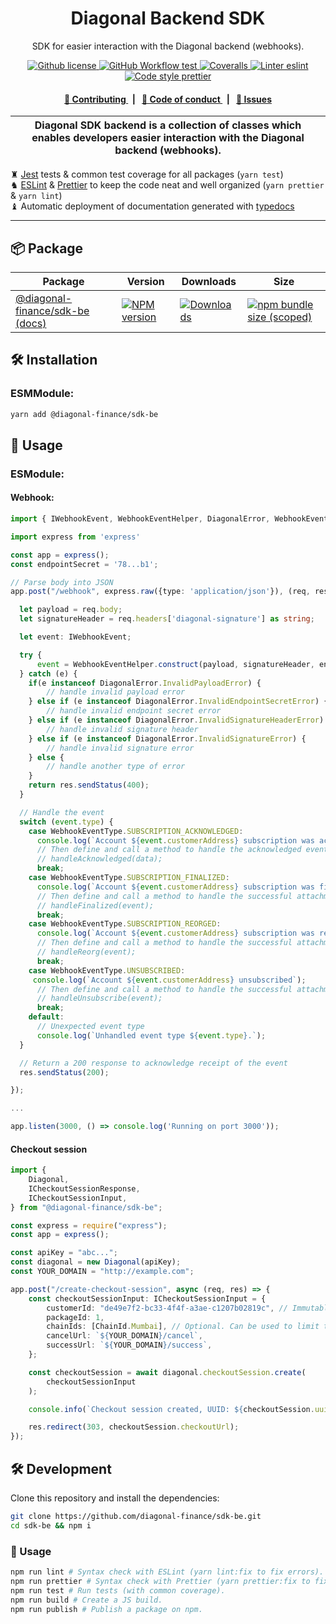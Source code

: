 <p align="center">
    <h1 align="center">
        Diagonal Backend SDK
    </h1>
    <p align="center">SDK for easier interaction with the Diagonal backend (webhooks).</p>
</p>

<p align="center">
    <a href="https://github.com/diagonal-finance/sdk-be/blob/master/LICENSE">
        <img alt="Github license" src="https://img.shields.io/github/license/diagonal-finance/sdk-be.svg?style=flat-square">
    </a>
    <a href="https://github.com/diagonal-finance/sdk-be/actions?query=workflow%3Atest">
        <img alt="GitHub Workflow test" src="https://img.shields.io/github/workflow/status/diagonal-finance/sdk-be/test?label=test&style=flat-square&logo=github">
    </a>
    <a href="https://coveralls.io/github/diagonal-finance/sdk-be">
        <img alt="Coveralls" src="https://img.shields.io/coveralls/github/diagonal-finance/sdk-be?label=coverage (ts)&style=flat-square&logo=coveralls">
    </a>
    <a href="https://eslint.org/">
        <img alt="Linter eslint" src="https://img.shields.io/badge/linter-eslint-8080f2?style=flat-square&logo=eslint">
    </a>
    <a href="https://prettier.io/">
        <img alt="Code style prettier" src="https://img.shields.io/badge/code%20style-prettier-f8bc45?style=flat-square&logo=prettier">
    </a>
</p>

<div align="center">
    <h4>
        <a href="/CONTRIBUTING.md">
            👥 Contributing
        </a>
        <span>&nbsp;&nbsp;|&nbsp;&nbsp;</span>
        <a href="/CODE_OF_CONDUCT.md">
            🤝 Code of conduct
        </a>
        <span>&nbsp;&nbsp;|&nbsp;&nbsp;</span>
        <a href="https://github.com/diagonal-finance/sdk-be/issues/new/choose">
            🔎 Issues
        </a>
    </h4>
</div>

| Diagonal SDK backend is a collection of classes which enables developers easier interaction with the Diagonal backend (webhooks). |
| --------------------------------------------------------------------------------------------------------------------------------- |

♜ [Jest](https://jestjs.io/) tests & common test coverage for all packages (`yarn test`)\
♞ [ESLint](https://eslint.org/) & [Prettier](https://prettier.io/) to keep the code neat and well organized (`yarn prettier` & `yarn lint`)\
♝ Automatic deployment of documentation generated with [typedocs](https://typedoc.org/)

---

## 📦 Package

<table>
    <th>Package</th>
    <th>Version</th>
    <th>Downloads</th>
    <th>Size</th>
    <tbody>
        <tr>
            <td>
                <a href="https://github.com/diagonal-finance/sdk-be">
                    @diagonal-finance/sdk-be
                </a>
                 <a href="https://github.com/diagonal-finance/sdk-be">
                    (docs)
                </a>
            </td>
            <td>
                <!-- NPM version -->
                <a href="https://npmjs.org/package/@diagonal-finance/sdk-be">
                    <img src="https://img.shields.io/npm/v/@diagonal-finance/sdk-be.svg?style=flat-square" alt="NPM version" />
                </a>
            </td>
            <td>
                <!-- Downloads -->
                <a href="https://npmjs.org/package/@diagonal-finance/sdk-be">
                    <img src="https://img.shields.io/npm/dm/@diagonal-finance/sdk-be.svg?style=flat-square" alt="Downloads" />
                </a>
            </td>
            <td>
                <!-- Size -->
                <a href="https://bundlephobia.com/package/@diagonal-finance/sdk-be">
                    <img src="https://img.shields.io/bundlephobia/minzip/@diagonal-finance/sdk-be" alt="npm bundle size (scoped)" />
                </a>
            </td>
        </tr>
    <tbody>
</table>

## 🛠 Installation

### ESMModule:

```bash
yarn add @diagonal-finance/sdk-be
```

## 📜 Usage

### ESModule:

#### Webhook:

```typescript
import { IWebhookEvent, WebhookEventHelper, DiagonalError, WebhookEventType } from "@diagonal-finance/sdk-be";

import express from 'express'

const app = express();
const endpointSecret = '78...b1';

// Parse body into JSON
app.post("/webhook", express.raw({type: 'application/json'}), (req, res) => {

  let payload = req.body;
  let signatureHeader = req.headers['diagonal-signature'] as string;

  let event: IWebhookEvent;

  try {
      event = WebhookEventHelper.construct(payload, signatureHeader, endpointSecret);
  } catch (e) {
    if(e instanceof DiagonalError.InvalidPayloadError) {
        // handle invalid payload error
    } else if (e instanceof DiagonalError.InvalidEndpointSecretError) {
        // handle invalid endpoint secret error
    } else if (e instanceof DiagonalError.InvalidSignatureHeaderError) {
        // handle invalid signature header
    } else if (e instanceof DiagonalError.InvalidSignatureError) {
        // handle invalid signature error
    } else {
        // handle another type of error
    }
    return res.sendStatus(400);
  }

  // Handle the event
  switch (event.type) {
    case WebhookEventType.SUBSCRIPTION_ACKNOWLEDGED:
      console.log(`Account ${event.customerAddress} subscription was acknowledged!`);
      // Then define and call a method to handle the acknowledged event
      // handleAcknowledged(data);
      break;
    case WebhookEventType.SUBSCRIPTION_FINALIZED:
      console.log(`Account ${event.customerAddress} subscription was finalized!`);
      // Then define and call a method to handle the successful attachment of a PaymentMethod.
      // handleFinalized(event);
      break;
    case WebhookEventType.SUBSCRIPTION_REORGED:
      console.log(`Account ${event.customerAddress} subscription was re-orged!`);
      // Then define and call a method to handle the successful attachment of a PaymentMethod.
      // handleReorg(event);
      break;
    case WebhookEventType.UNSUBSCRIBED:
     console.log(`Account ${event.customerAddress} unsubscribed`);
      // Then define and call a method to handle the successful attachment of a PaymentMethod.
      // handleUnsubscribe(event);
      break;
    default:
      // Unexpected event type
      console.log(`Unhandled event type ${event.type}.`);
  }

  // Return a 200 response to acknowledge receipt of the event
  res.sendStatus(200);

});

...

app.listen(3000, () => console.log('Running on port 3000'));

```

#### Checkout session

```typescript
import {
    Diagonal,
    ICheckoutSessionResponse,
    ICheckoutSessionInput,
} from "@diagonal-finance/sdk-be";

const express = require("express");
const app = express();

const apiKey = "abc...";
const diagonal = new Diagonal(apiKey);
const YOUR_DOMAIN = "http://example.com";

app.post("/create-checkout-session", async (req, res) => {
    const checkoutSessionInput: ICheckoutSessionInput = {
        customerId: "de49e7f2-bc33-4f4f-a3ae-c1207b02819c", // Immutable ID of your customer. Should not be email nor phone number.
        packageId: 1,
        chainIds: [ChainId.Mumbai], // Optional. Can be used to limit to specific chains on runtime.
        cancelUrl: `${YOUR_DOMAIN}/cancel`,
        successUrl: `${YOUR_DOMAIN}/success`,
    };

    const checkoutSession = await diagonal.checkoutSession.create(
        checkoutSessionInput
    );

    console.info(`Checkout session created, UUID: ${checkoutSession.uuid}`);

    res.redirect(303, checkoutSession.checkoutUrl);
});
```

## 🛠 Development

Clone this repository and install the dependencies:

```bash
git clone https://github.com/diagonal-finance/sdk-be.git
cd sdk-be && npm i
```

### 📜 Usage

```bash
npm run lint # Syntax check with ESLint (yarn lint:fix to fix errors).
npm run prettier # Syntax check with Prettier (yarn prettier:fix to fix errors).
npm run test # Run tests (with common coverage).
npm run build # Create a JS build.
npm run publish # Publish a package on npm.
```
